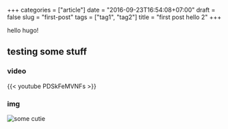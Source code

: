 +++
categories = ["article"]
date = "2016-09-23T16:54:08+07:00"
draft = false
slug = "first-post"
tags = ["tag1", "tag2"]
title = "first post hello 2"
+++

hello hugo!

## testing some stuff

### video

{{< youtube PDSkFeMVNFs >}}

### img

![some cutie](http://image.prntscr.com/image/be92cec4514f4f5ea14e68c2a9000ed1.png "cutie 1")

